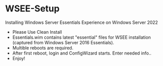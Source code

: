# WSEE-Setup

Installing Windows Server Essentials Experience on Windows Server 2022 

- Please Use Clean Install
- Essentials.wim contains latest "essential" files for WSEE installation (captured from Windows Server 2016 Essentials).
- Multible reboots are required.
- After first reboot, login and ConfigWizard starts. Enter needed info..
- Enjoy!
